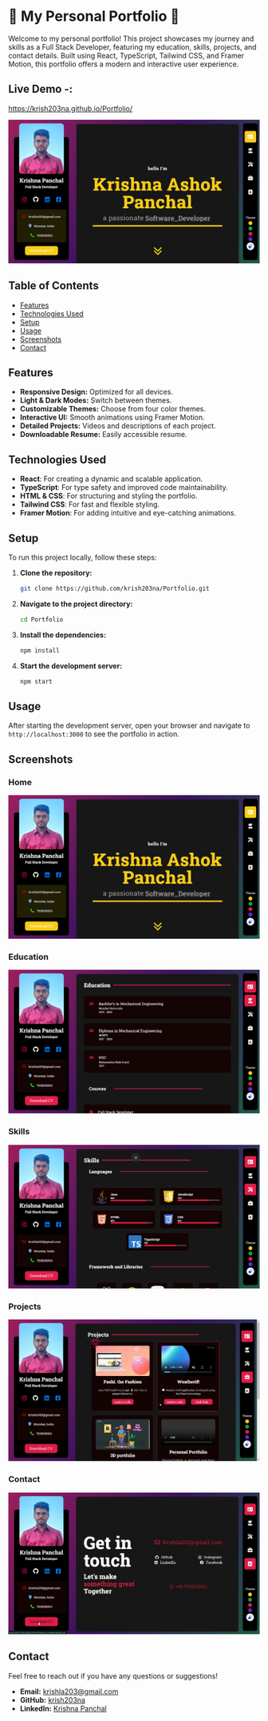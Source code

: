 # 🌟 My Personal Portfolio 🌟

Welcome to my personal portfolio! This project showcases my journey and skills as a Full Stack Developer, featuring my education, skills, projects, and contact details. Built using React, TypeScript, Tailwind CSS, and Framer Motion, this portfolio offers a modern and interactive user experience.

## Live Demo -: 
https://krish203na.github.io/Portfolio/

<img
        src="public/images/portfolioHome.png"
      />

## Table of Contents

- [Features](#features)
- [Technologies Used](#technologies-used)
- [Setup](#setup)
- [Usage](#usage)
- [Screenshots](#screenshots)
- [Contact](#contact)

## Features

- **Responsive Design:** Optimized for all devices.
- **Light & Dark Modes:** Switch between themes.
- **Customizable Themes:** Choose from four color themes.
- **Interactive UI:** Smooth animations using Framer Motion.
- **Detailed Projects:** Videos and descriptions of each project.
- **Downloadable Resume:** Easily accessible resume.

## Technologies Used

- **React**: For creating a dynamic and scalable application.
- **TypeScript**: For type safety and improved code maintainability.
- **HTML & CSS**: For structuring and styling the portfolio.
- **Tailwind CSS**: For fast and flexible styling.
- **Framer Motion**: For adding intuitive and eye-catching animations.

## Setup

To run this project locally, follow these steps:

1. **Clone the repository:**
    ```sh
    git clone https://github.com/krish203na/Portfolio.git
    ```
2. **Navigate to the project directory:**
    ```sh
    cd Portfolio
    ```
3. **Install the dependencies:**
    ```sh
    npm install
    ```
4. **Start the development server:**
    ```sh
    npm start
    ```

## Usage

After starting the development server, open your browser and navigate to `http://localhost:3000` to see the portfolio in action.

## Screenshots

### Home
<img
        src="public/images/portfolioHome.png"
      />

### Education
<img
        src="public/images/portfolioEducation.png"
      />

### Skills
<img
        src="public/images/portfolioSkills.png"
      />

### Projects
<img
        src="public/images/portfolioProject.png"
      />

### Contact
<img
        src="public/images/portfolioContact.png"
      />

## Contact

Feel free to reach out if you have any questions or suggestions!

- **Email:** [krishla203@gmail.com](mailto:krishla203@gmail.com)
- **GitHub:** [krish203na](https://www.github.com/krish203na)
- **LinkedIn:** [Krishna Panchal](https://www.linkedin.com/in/krishna-panchal-5426aa271)